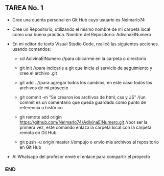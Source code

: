 ## TAREA No. 1

- Cree una cuenta personal en Git Hub cuyo usuario es Nelmarlo74

- Cree un Repositorio, utilizando el mismo nombre de mi carpeta local como una buena práctica. Nombre del Repositorio: AdivinaElNumero

- En mi editor de texto Visual Studio Code, realicé las siguientes acciones usando comandos:

    * cd AdivinaElNumero //para ubicarme en la carpeta o directorio

    * git init //para indicarle a git que inicie el servicio de seguimiento y cree el archivo .git

    * git add . //para agregar todos los cambios, en este caso todos los archivos de mi proyecto

    * git commit -m "Se crearon los archivos de html, css y JS" //un commit es un comentario que queda guardado como punto de referencia o histórico

    * git remote add origin https://github.com/Nelmarlo74/AdivinaElNumero.git //por ser la primera vez, este comando enlaza la carpeta local con la carpeta remota en Git Hub

    * git push -u origin master //empujo o envío mis archivos al repositorio en Git Hub

- Al Whatsapp del profesor envié el enlace para compartir el proyecto

### END